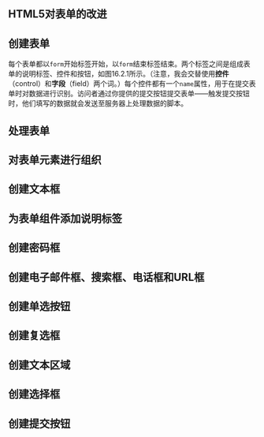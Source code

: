 ## HTML5对表单的改进

## 创建表单

每个表单都以`form`开始标签开始，以`form`结束标签结束。两个标签之间是组成表单的说明标签、控件和按钮，如图16.2.1所示。（注意，我会交替使用**控件**（control）和**字段**（field）两个词。）每个控件都有一个`name`属性，用于在提交表单时对数据进行识别。访问者通过你提供的提交按钮提交表单——触发提交按钮时，他们填写的数据就会发送至服务器上处理数据的脚本。

## 处理表单

## 对表单元素进行组织

## 创建文本框

## 为表单组件添加说明标签

## 创建密码框

## 创建电子邮件框、搜索框、电话框和URL框

## 创建单选按钮

## 创建复选框

## 创建文本区域

## 创建选择框

## 创建提交按钮